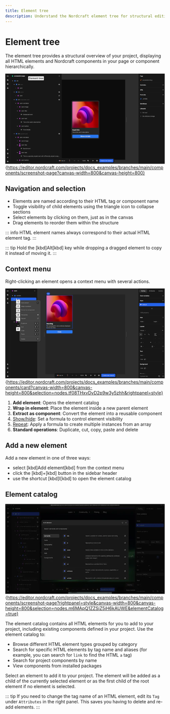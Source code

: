 ```yaml
---
title: Element tree
description: Understand the Nordcraft element tree for structural editing, element selection, context menus, and adding new elements to your project hierarchy.
---
```


# Element tree

The element tree provides a structural overview of your project, displaying all HTML elements and Nordcraft components in your page or component hierarchically.

![An expanded view of the HTML element tree in the Nordcraft editor showing an array of HTML elements and Nordcraft components in a heirarchical structure.|16/9](element-tree.webp "Element tree"){https://editor.nordcraft.com/projects/docs_examples/branches/main/components/screenshot-page?canvas-width=800&canvas-height=800}

## Navigation and selection

- Elements are named according to their HTML tag or component name
- Toggle visibility of child elements using the triangle icon to collapse sections
- Select elements by clicking on them, just as in the canvas
- Drag elements to reorder them within the structure

::: info
HTML element names always correspond to their actual HTML element tag.
:::

::: tip
Hold the [kbd]Alt[kbd] key while dropping a dragged element to copy it instead of moving it.
:::

## Context menu

Right-clicking an element opens a context menu with several actions.

![An annotated image of a context menu that appears when you right click an element. The annotations correspond to the list items below.|16/9](element-context-menu.webp "Element context menu"){https://editor.nordcraft.com/projects/docs_examples/branches/main/components/card?canvas-width=800&canvas-height=800&selection=nodes.tf08THxvDvD2p9w3y5zhh&rightpanel=style}

1. **Add element**: Opens the element catalog
2. **Wrap in element**: Place the element inside a new parent element
3. **Extract as component**: Convert the element into a reusable component
4. [Show/hide](/formulas/show-hide-formula): Set a formula to control element visibility
5. [Repeat](/formulas/repeat-formula): Apply a formula to create multiple instances from an array
6. **Standard operations**: Duplicate, cut, copy, paste and delete

## Add a new element

Add a new element in one of three ways:

- select [kbd]Add element[kbd] from the context menu
- click the [kbd]+[kbd] button in the sidebar header
- use the shortcut [kbd]I[kbd] to open the element catalog

## Element catalog

![A view of the Nordcraft editor when the HTML element catalog is open, showing a searchable dialog, category filters on the right and the list of search results on the left.|16/9](element-catalog.webp "Element catalog"){https://editor.nordcraft.com/projects/docs_examples/branches/main/components/screenshot-page?rightpanel=style&canvas-width=800&canvas-height=800&selection=nodes.m6MApQ1ZZSiZ5iH6kAUWE&elementCatalog=true}

The element catalog contains all HTML elements for you to add to your project, including existing components defined in your project. Use the element catalog to:

- Browse different HTML element types grouped by category
- Search for specific HTML elements by tag name and aliases (for example, you can search for `link` to find the HTML `a` tag)
- Search for project components by name
- View components from installed packages

Select an element to add it to your project. The element will be added as a child of the currently selected element or as the first child of the root element if no element is selected.

::: tip
If you need to change the tag name of an HTML element, edit its `Tag` under `Attributes` in the right panel. This saves you having to delete and re-add elements.
:::
